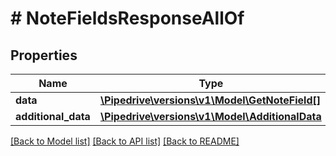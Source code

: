 # # NoteFieldsResponseAllOf

## Properties

Name | Type | Description | Notes
------------ | ------------- | ------------- | -------------
**data** | [**\Pipedrive\versions\v1\Model\GetNoteField[]**](GetNoteField.md) |  |
**additional_data** | [**\Pipedrive\versions\v1\Model\AdditionalData**](AdditionalData.md) |  |

[[Back to Model list]](../README.md#documentation-for-models) [[Back to API list]](../README.md#documentation-for-api-endpoints) [[Back to README]](../README.md)
